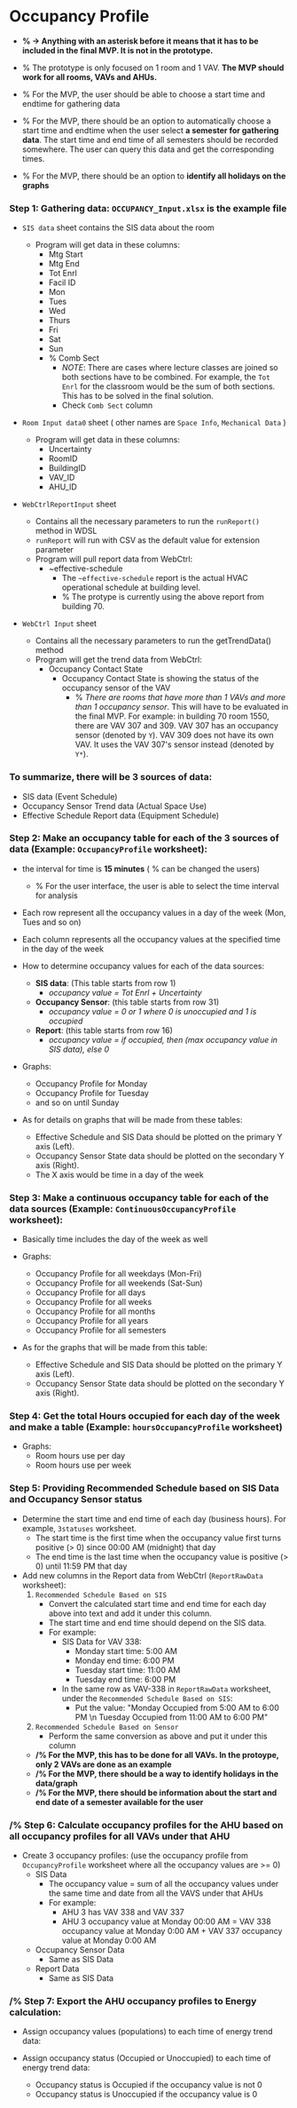 # Occupancy Profile

- **\% -> Anything with an asterisk before it means that it has to be included in the final MVP. It is not in the prototype.**

- \% The prototype is only focused on 1 room and 1 VAV. **The MVP should work for all rooms, VAVs and AHUs.**

- \% For the MVP, the user should be able to choose a start time and endtime for gathering data

- \% For the MVP, there should be an option to automatically choose a start time and endtime when the user select 
**a semester for gathering data**. The start time and end time of all semesters should be recorded 
somewhere. The user can query this data and get the corresponding times.

- \% For the MVP, there should be an option to **identify all holidays on the graphs**

### Step 1: Gathering data: `OCCUPANCY_Input.xlsx` is the example file
- `SIS data` sheet contains the SIS data about the room
  - Program will get data in these columns:
    - Mtg Start
    - Mtg End
    - Tot Enrl
    - Facil ID
    - Mon
    - Tues
    - Wed
    - Thurs
    - Fri
    - Sat
    - Sun
    - \% Comb Sect
      - *NOTE*: There are cases where lecture classes are joined so both sections have to be combined. For example, the `Tot Enrl` for the classroom would be the sum of both sections.
      This has to be solved in the final solution.
      - Check `Comb Sect` column
      

- `Room Input data0` sheet ( other names are `Space Info`, `Mechanical Data` )
  - Program will get data in these columns:
    - Uncertainty
    - RoomID
    - BuildingID
    - VAV_ID
    - AHU_ID
	

- `WebCtrlReportInput` sheet
  - Contains all the necessary parameters to run the `runReport()` method in WDSL
  - `runReport` will run with CSV as the default value for extension parameter 
  - Program will pull report data from WebCtrl:
    - ~effective-schedule
      - The `~effective-schedule` report is the actual HVAC operational schedule at building level. 
      - \% The protype is currently using the above report from building 70.
		
	


- `WebCtrl Input` sheet
  - Contains all the necessary parameters to run the getTrendData() method
  - Program will get the trend data from WebCtrl:
    - Occupancy Contact State 
      - Occupancy Contact State is showing the status of the occupancy sensor of the VAV
        - \% _There are rooms that have more than 1 VAVs and more than 1 occupancy sensor_. 
        This will have to be evaluated in the final MVP. For example: in building 70 room 
        1550, there are VAV 307 and 309. VAV 307 has an occupancy sensor (denoted by `Y`). 
        VAV 309 does not have its own VAV. It uses the VAV 307's sensor instead (denoted by `Y*`).




### To summarize, there will be 3 sources of data:
- SIS data (Event Schedule)
- Occupancy Sensor Trend data (Actual Space Use)
- Effective Schedule Report data (Equipment Schedule)




### Step 2: Make an occupancy table for each of the 3 sources of data (Example: `OccupancyProfile` worksheet):
- the interval for time is **15 minutes** ( \% can be changed the users)
  - \% For the user interface, the user is able to select the time interval for analysis
- Each row represent all the occupancy values in a day of the week (Mon, Tues and so on)
- Each column represents all the occupancy values at the specified time in the day of the week


- How to determine occupancy values for each of the data sources:
  - **SIS data**: (This table starts from row 1)
    - _occupancy value = Tot Enrl + Uncertainty_
  - **Occupancy Sensor**: (this table starts from row 31)
    - _occupancy value = 0 or 1_
       _where 0 is unoccupied and 1 is occupied_ 
  - **Report**: (this table starts from row 16)
    - _occupancy value = if occupied, then (max occupancy value in SIS data), else 0_

- Graphs:
  - Occupancy Profile for Monday 
  - Occupancy Profile for Tuesday 
  - and so on until Sunday
  
- As for details on graphs that will be made from these tables:
  - Effective Schedule and SIS Data should be plotted on the primary Y axis (Left). 
  - Occupancy Sensor State data should be plotted on the secondary Y axis (Right). 
  - The X axis would be time in a day of the week


### Step 3: Make a continuous occupancy table for each of the data sources (Example: `ContinuousOccupancyProfile` worksheet):
- Basically time includes the day of the week as well
- Graphs:
  - Occupancy Profile for all weekdays (Mon-Fri)
  - Occupancy Profile for all weekends (Sat-Sun)
  - Occupancy Profile for all days 
  - Occupancy Profile for all weeks 
  - Occupancy Profile for all months 
  - Occupancy Profile for all years 
  - Occupancy Profile for all semesters

- As for the graphs that will be made from this table:
  - Effective Schedule and SIS Data should be plotted on the primary Y axis (Left). 
  - Occupancy Sensor State data should be plotted on the secondary Y axis (Right).



### Step 4: Get the total Hours occupied for each day of the week and make a table (Example: `hoursOccupancyProfile` worksheet)
- Graphs:
  - Room hours use per day 
  - Room hours use per week

### Step 5: Providing Recommended Schedule based on SIS Data and Occupancy Sensor status
- Determine the start time and end time of each day (business hours). For example, `3statuses` worksheet. 
  - The start time is the first time when the occupancy value first turns positive (> 0) since 
  00:00 AM (midnight) that day
  - The end time is the last time when the occupancy value is positive (> 0) until 11:59 PM that day
- Add new columns in the Report data from WebCtrl (`ReportRawData` worksheet):
  1) `Recommended Schedule Based on SIS`
     - Convert the calculated start time and end time for each day above into text and add it under this column.
     - The start time and end time should depend on the SIS data.
     - For example:
       - SIS Data for VAV 338:
         - Monday start time: 5:00 AM
         - Monday end time: 6:00 PM
         - Tuesday start time: 11:00 AM
         - Tuesday end time: 6:00 PM
       - In the same row as VAV-338 in `ReportRawData` worksheet, under the `Recommended Schedule Based on SIS`:
         - Put the value: "Monday Occupied from 5:00 AM to 6:00 PM \n
         Tuesday Occupied from 11:00 AM to 6:00 PM" 
  2) `Recommended Schedule Based on Sensor`
     - Perform the same conversion as above and put it under this column
  - **/% For the MVP, this has to be done for all VAVs. In the protoype, only 2 VAVs are done
  as an example**
  - **/% For the MVP, there should be a way to identify holidays in the data/graph**
  - **/% For the MVP, there should be information about the start and end date of a semester available for the user**

### /% Step 6: Calculate occupancy profiles for the AHU based on all occupancy profiles for all VAVs under that AHU
- Create 3 occupancy profiles: (use the occupancy profile from `OccupancyProfile` worksheet 
where all the occupancy values are >= 0)
  - SIS Data
    - The occupancy value = sum of all the occupancy values under the same time and date from all the VAVS under that AHUs
    - For example:
      - AHU 3 has VAV 338 and VAV 337
      - AHU 3 occupancy value at Monday 00:00 AM = VAV 338 occupancy value at Monday 0:00 AM + VAV 337 occupancy value at Monday 0:00 AM 
  - Occupancy Sensor Data
    - Same as SIS Data
  - Report Data
    - Same as SIS Data

### /% Step 7: Export the AHU occupancy profiles to Energy calculation:
  - Assign occupancy values (populations) to each time of energy trend data:
    
  - Assign occupancy status (Occupied or Unoccupied) to each time of energy trend data:
    - Occupancy status is Occupied if the occupancy value is not 0
    - Occupancy status is Unoccupied if the occupancy value is 0



